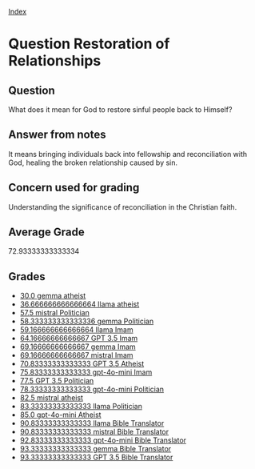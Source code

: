 
[Index](../../index.md)
# Question Restoration of Relationships
## Question
What does it mean for God to restore sinful people back to Himself?

## Answer from notes
It means bringing individuals back into fellowship and reconciliation with God, healing the broken relationship caused by sin.

## Concern used for grading
Understanding the significance of reconciliation in the Christian faith.

## Average Grade
72.93333333333334

## Grades
 * [30.0 gemma atheist](../answers/gemma_atheist/Restoration_of_Relationships.md)
 * [36.666666666666664 llama atheist](../answers/llama_atheist/Restoration_of_Relationships.md)
 * [57.5 mistral Politician](../answers/mistral_Politician/Restoration_of_Relationships.md)
 * [58.333333333333336 gemma Politician](../answers/gemma_Politician/Restoration_of_Relationships.md)
 * [59.166666666666664 llama Imam](../answers/llama_Imam/Restoration_of_Relationships.md)
 * [64.16666666666667 GPT 3.5 Imam](../answers/GPT_3.5_Imam/Restoration_of_Relationships.md)
 * [69.16666666666667 gemma Imam](../answers/gemma_Imam/Restoration_of_Relationships.md)
 * [69.16666666666667 mistral Imam](../answers/mistral_Imam/Restoration_of_Relationships.md)
 * [70.83333333333333 GPT 3.5 Atheist](../answers/GPT_3.5_Atheist/Restoration_of_Relationships.md)
 * [75.83333333333333 gpt-4o-mini Imam](../answers/gpt-4o-mini_Imam/Restoration_of_Relationships.md)
 * [77.5 GPT 3.5 Politician](../answers/GPT_3.5_Politician/Restoration_of_Relationships.md)
 * [78.33333333333333 gpt-4o-mini Politician](../answers/gpt-4o-mini_Politician/Restoration_of_Relationships.md)
 * [82.5 mistral atheist](../answers/mistral_atheist/Restoration_of_Relationships.md)
 * [83.33333333333333 llama Politician](../answers/llama_Politician/Restoration_of_Relationships.md)
 * [85.0 gpt-4o-mini Atheist](../answers/gpt-4o-mini_Atheist/Restoration_of_Relationships.md)
 * [90.83333333333333 llama Bible Translator](../answers/llama_Bible_Translator/Restoration_of_Relationships.md)
 * [90.83333333333333 mistral Bible Translator](../answers/mistral_Bible_Translator/Restoration_of_Relationships.md)
 * [92.83333333333333 gpt-4o-mini Bible Translator](../answers/gpt-4o-mini_Bible_Translator/Restoration_of_Relationships.md)
 * [93.33333333333333 gemma Bible Translator](../answers/gemma_Bible_Translator/Restoration_of_Relationships.md)
 * [93.33333333333333 GPT 3.5 Bible Translator](../answers/GPT_3.5_Bible_Translator/Restoration_of_Relationships.md)
